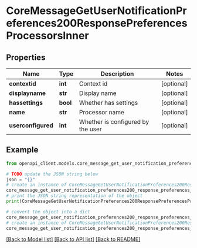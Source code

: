 # CoreMessageGetUserNotificationPreferences200ResponsePreferencesProcessorsInner


## Properties

Name | Type | Description | Notes
------------ | ------------- | ------------- | -------------
**contextid** | **int** | Context id | [optional] 
**displayname** | **str** | Display name | [optional] 
**hassettings** | **bool** | Whether has settings | [optional] 
**name** | **str** | Processor name | [optional] 
**userconfigured** | **int** | Whether is configured by the user | [optional] 

## Example

```python
from openapi_client.models.core_message_get_user_notification_preferences200_response_preferences_processors_inner import CoreMessageGetUserNotificationPreferences200ResponsePreferencesProcessorsInner

# TODO update the JSON string below
json = "{}"
# create an instance of CoreMessageGetUserNotificationPreferences200ResponsePreferencesProcessorsInner from a JSON string
core_message_get_user_notification_preferences200_response_preferences_processors_inner_instance = CoreMessageGetUserNotificationPreferences200ResponsePreferencesProcessorsInner.from_json(json)
# print the JSON string representation of the object
print(CoreMessageGetUserNotificationPreferences200ResponsePreferencesProcessorsInner.to_json())

# convert the object into a dict
core_message_get_user_notification_preferences200_response_preferences_processors_inner_dict = core_message_get_user_notification_preferences200_response_preferences_processors_inner_instance.to_dict()
# create an instance of CoreMessageGetUserNotificationPreferences200ResponsePreferencesProcessorsInner from a dict
core_message_get_user_notification_preferences200_response_preferences_processors_inner_from_dict = CoreMessageGetUserNotificationPreferences200ResponsePreferencesProcessorsInner.from_dict(core_message_get_user_notification_preferences200_response_preferences_processors_inner_dict)
```
[[Back to Model list]](../README.md#documentation-for-models) [[Back to API list]](../README.md#documentation-for-api-endpoints) [[Back to README]](../README.md)


